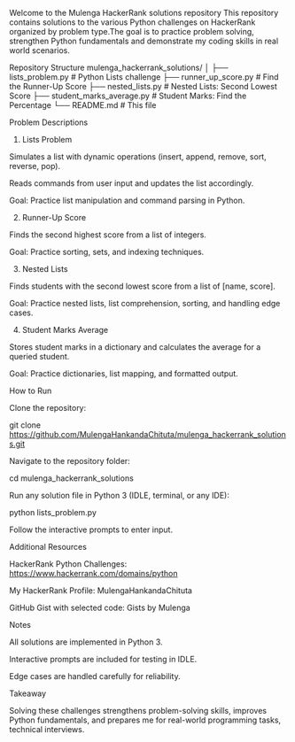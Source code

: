 Welcome to the Mulenga HackerRank solutions repository
This repository contains solutions to the various Python challenges on HackerRank
organized by problem type.The goal is to practice problem solving, strengthen Python
fundamentals and demonstrate my coding skills in real world scenarios.

Repository Structure
mulenga_hackerrank_solutions/
│
├── lists_problem.py            # Python Lists challenge
├── runner_up_score.py          # Find the Runner-Up Score
├── nested_lists.py             # Nested Lists: Second Lowest Score
├── student_marks_average.py    # Student Marks: Find the Percentage
└── README.md                   # This file

Problem Descriptions
1. Lists Problem

Simulates a list with dynamic operations (insert, append, remove, sort, reverse, pop).

Reads commands from user input and updates the list accordingly.

Goal: Practice list manipulation and command parsing in Python.

2. Runner-Up Score

Finds the second highest score from a list of integers.

Goal: Practice sorting, sets, and indexing techniques.

3. Nested Lists

Finds students with the second lowest score from a list of [name, score].

Goal: Practice nested lists, list comprehension, sorting, and handling edge cases.

4. Student Marks Average

Stores student marks in a dictionary and calculates the average for a queried student.

Goal: Practice dictionaries, list mapping, and formatted output.

How to Run

Clone the repository:

git clone https://github.com/MulengaHankandaChituta/mulenga_hackerrank_solutions.git


Navigate to the repository folder:

cd mulenga_hackerrank_solutions


Run any solution file in Python 3 (IDLE, terminal, or any IDE):

python lists_problem.py


Follow the interactive prompts to enter input.

Additional Resources

HackerRank Python Challenges: https://www.hackerrank.com/domains/python

My HackerRank Profile: MulengaHankandaChituta

GitHub Gist with selected code: Gists by Mulenga

Notes

All solutions are implemented in Python 3.

Interactive prompts are included for testing in IDLE.

Edge cases are handled carefully for reliability.

Takeaway

Solving these challenges strengthens problem-solving skills, improves Python fundamentals, and prepares me for real-world programming tasks, technical interviews.

